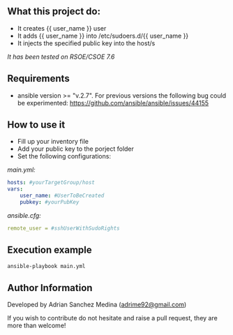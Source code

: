 What this project do:
---------------------

* It creates {{ user_name }} user
* It adds {{ user_name }} into /etc/sudoers.d/{{ user_name }}
* It injects the specified public key into the host/s

*It has been tested on RSOE/CSOE 7.6*

Requirements
------------
* ansible version >= "v.2.7". For previous versions the following bug could be experimented: https://github.com/ansible/ansible/issues/44155

How to use it
-------------

* Fill up your inventory file
* Add your public key to the porject folder
* Set the following configurations:

*main.yml:*
```yaml
hosts: #yourTargetGroup/host
vars:
    user_name: #UserToBeCreated
    pubkey: #yourPubKey
```

*ansible.cfg:*
```.yaml
remote_user = #sshUserWithSudoRights
```

Execution example
------------------

```bash
ansible-playbook main.yml 
```

Author Information
------------------

Developed by Adrian Sanchez Medina (adrime92@gmail.com)

If you wish to contribute do not hesitate and raise a pull request, they are more than welcome!

